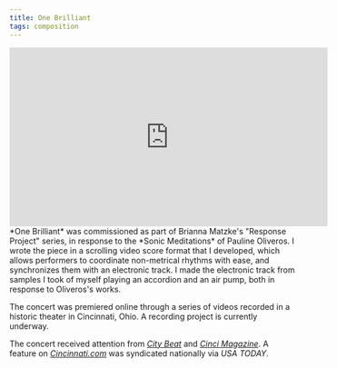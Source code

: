 ```yaml
---
title: One Brilliant
tags: composition
---
```

<div class="video-container"><iframe width="560" height="315" src="https://www.youtube.com/embed/-h3bqhyCK9c" title="YouTube video player" frameborder="0" allow="accelerometer; autoplay; clipboard-write; encrypted-media; gyroscope; picture-in-picture" allowfullscreen></iframe></div>
*One Brilliant* was commissioned as part of Brianna Matzke's "Response Project" series, in response to the *Sonic Meditations* of Pauline Oliveros. I wrote the piece in a scrolling video score format that I developed, which allows performers to coordinate non-metrical rhythms with ease, and synchronizes them with an electronic track. I made the electronic track from samples I took of myself playing an accordion and an air pump, both in response to Oliveros's works.

The concert was premiered online through a series of videos recorded in a historic theater in Cincinnati, Ohio. A recording project is currently underway.

The concert received attention from [*City Beat*](https://www.citybeat.com/arts/cincinnati-pianist-brianna-matzkes-latest-response-project-blends-art-music-film-and-meditation-with-local-historical-sites-12169945) and [*Cinci Magazine*](https://www.cincymagazine.com/a-musical-response/?fbclid=IwAR0XlqbKPi2C3Irs6xz36uRyUBgivTeGosK7pBXQuH3XeavDZvLk2OVUyog). A feature on [*Cincinnati.com*](https://www.cincinnati.com/story/entertainment/arts/2020/11/27/cincinnati-most-inventive-arts-projects-come-out-pandemic/6422303002/) was syndicated nationally via *USA TODAY*.
